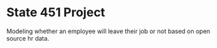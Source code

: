 # State 451 Project

Modeling whether an employee will leave their job or not based on open source hr data.
